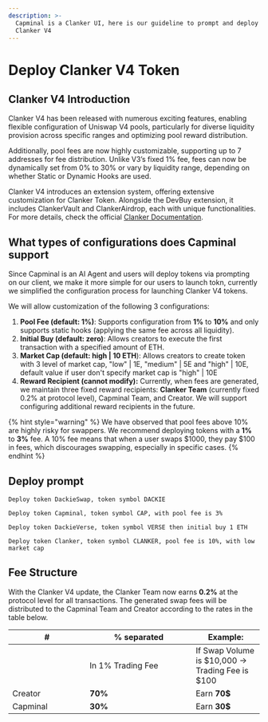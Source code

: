```yaml
---
description: >-
  Capminal is a Clanker UI, here is our guideline to prompt and deploy token on
  Clanker V4
---
```


# Deploy Clanker V4 Token

## Clanker V4 Introduction

Clanker V4 has been released with numerous exciting features, enabling flexible configuration of Uniswap V4 pools, particularly for diverse liquidity provision across specific ranges and optimizing pool reward distribution.

Additionally, pool fees are now highly customizable, supporting up to 7 addresses for fee distribution. Unlike V3’s fixed 1% fee, fees can now be dynamically set from 0% to 30% or vary by liquidity range, depending on whether Static or Dynamic Hooks are used.

Clanker V4 introduces an extension system, offering extensive customization for Clanker Token. Alongside the DevBuy extension, it includes ClankerVault and ClankerAirdrop, each with unique functionalities. For more details, check the official [Clanker Documentation](https://clanker.gitbook.io/clanker-documentation/core-contracts/v4.0.0).

## What types of configurations does Capminal support

Since Capminal is an AI Agent and users will deploy tokens via prompting on our client, we make it more simple for our users to launch tokn, currently we simplified the configuration process for launching Clanker V4 tokens.&#x20;

We will allow customization of the following 3 configurations:

1. **Pool Fee (default: 1%)**: Supports configuration from **1%** to **10%** and only supports static hooks (applying the same fee across all liquidity).
2. **Initial Buy (default: zero)**: Allows creators to execute the first transaction with a specified amount of ETH.
3. **Market Cap (default: high | 10 ETH**): Allows creators to create token with 3 level of market cap, "low" | 1E, "medium" | 5E and "high" | 10E, default value if user don't specify market cap is "high" | 10E
4. **Reward Recipient (cannot modify):** Currently, when fees are generated, we maintain three fixed reward recipients: **Clanker Team** (currently fixed 0.2% at protocol level), Capminal Team, and Creator. We will support configuring additional reward recipients in the future.

{% hint style="warning" %}
We have observed that pool fees above 10% are highly risky for swappers. We recommend deploying tokens with a **1%** to **3%** fee. A 10% fee means that when a user swaps $1000, they pay $100 in fees, which discourages swapping, especially in specific cases.
{% endhint %}

## Deploy prompt

```
Deploy token DackieSwap, token symbol DACKIE
```

```
Deploy token Capminal, token symbol CAP, with pool fee is 3%
```

```
Deploy token DackieVerse, token symbol VERSE then initial buy 1 ETH
```

```
Deploy token Clanker, token symbol CLANKER, pool fee is 10%, with low market cap
```

## Fee Structure

With the Clanker V4 update, the Clanker Team now earns **0.2%** at the protocol level for all transactions. The generated swap fees will be distributed to the Capminal Team and Creator according to the rates in the table below.

<table><thead><tr><th width="139.05078125">#</th><th width="196.828125">% separated </th><th>Example: </th></tr></thead><tbody><tr><td></td><td>In 1% Trading Fee</td><td>If Swap Volume is $10,000 -> Trading Fee is $100</td></tr><tr><td>Creator</td><td><strong>70%</strong></td><td>Earn <strong>70$</strong></td></tr><tr><td>Capminal</td><td><strong>30%</strong></td><td>Earn <strong>30$</strong></td></tr></tbody></table>

